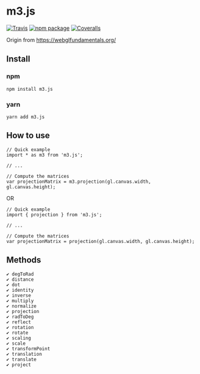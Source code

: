 # m3.js

[![Travis][build-badge]][build]
[![npm package][npm-badge]][npm]
[![Coveralls][coveralls-badge]][coveralls]

Origin from https://webglfundamentals.org/

## Install

### npm

```
npm install m3.js
```

### yarn

```
yarn add m3.js
```

## How to use
```
// Quick example
import * as m3 from 'm3.js';

// ...

// Compute the matrices
var projectionMatrix = m3.projection(gl.canvas.width, gl.canvas.height);
```

OR
```
// Quick example
import { projection } from 'm3.js';

// ...

// Compute the matrices
var projectionMatrix = projection(gl.canvas.width, gl.canvas.height);
```

## Methods
```
✔ degToRad
✔ distance
✔ dot
✔ identity
✔ inverse
✔ multiply
✔ normalize
✔ projection
✔ radToDeg
✔ reflect
✔ rotation
✔ rotate
✔ scaling
✔ scale
✔ transformPoint
✔ translation
✔ translate
✔ project
```


[build-badge]: https://img.shields.io/travis/user/repo/master.png?style=flat-square
[build]: https://travis-ci.org/user/repo

[npm-badge]: https://img.shields.io/npm/v/npm-package.png?style=flat-square
[npm]: https://www.npmjs.org/package/npm-package

[coveralls-badge]: https://img.shields.io/coveralls/user/repo/master.png?style=flat-square
[coveralls]: https://coveralls.io/github/user/repo
